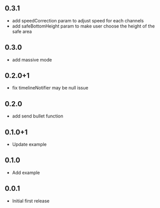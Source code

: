 ## 0.3.1

* add speedCorrection param to adjust speed for each channels
* add safeBottomHeight param to make user choose the height of the safe area

## 0.3.0

* add massive mode

## 0.2.0+1

* fix timelineNotifier may be null issue

## 0.2.0

* add send bullet function

## 0.1.0+1

* Update example

## 0.1.0

* Add example

## 0.0.1

* Initial first release
